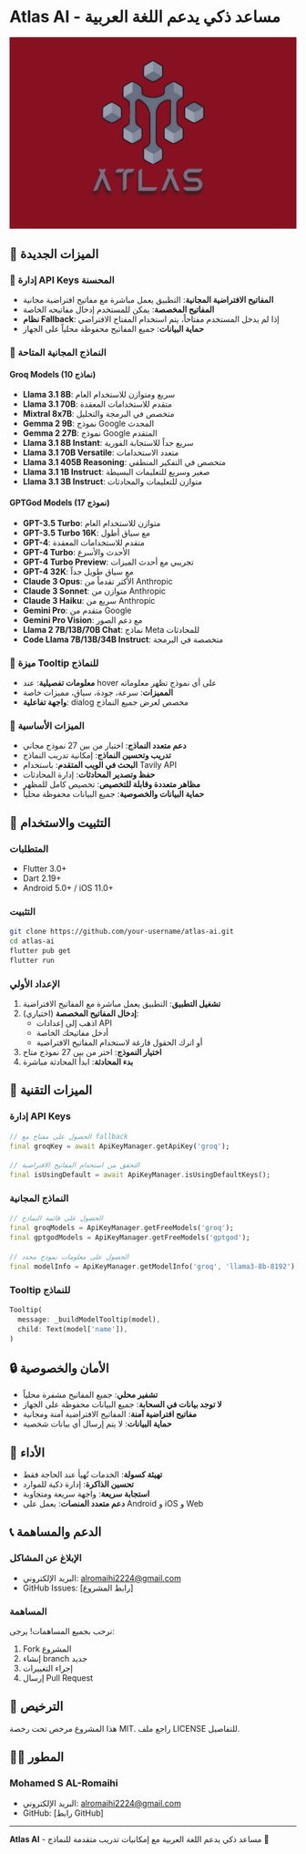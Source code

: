 # Atlas AI - مساعد ذكي يدعم اللغة العربية

![alt text](assets/icons/atlas2.png)

## 🚀 الميزات الجديدة

### 🔑 إدارة API Keys المحسنة

- **المفاتيح الافتراضية المجانية**: التطبيق يعمل مباشرة مع مفاتيح افتراضية مجانية
- **المفاتيح المخصصة**: يمكن للمستخدم إدخال مفاتيحه الخاصة
- **نظام Fallback**: إذا لم يدخل المستخدم مفتاحاً، يتم استخدام المفتاح الافتراضي
- **حماية البيانات**: جميع المفاتيح محفوظة محلياً على الجهاز

### 🤖 النماذج المجانية المتاحة

#### Groq Models (10 نماذج)

- **Llama 3.1 8B**: سريع ومتوازن للاستخدام العام
- **Llama 3.1 70B**: متقدم للاستخدامات المعقدة
- **Mixtral 8x7B**: متخصص في البرمجة والتحليل
- **Gemma 2 9B**: نموذج Google المحدث
- **Gemma 2 27B**: نموذج Google المتقدم
- **Llama 3.1 8B Instant**: سريع جداً للاستجابة الفورية
- **Llama 3.1 70B Versatile**: متعدد الاستخدامات
- **Llama 3.1 405B Reasoning**: متخصص في التفكير المنطقي
- **Llama 3.1 1B Instruct**: صغير وسريع للتعليمات البسيطة
- **Llama 3.1 3B Instruct**: متوازن للتعليمات والمحادثات

#### GPTGod Models (17 نموذج)

- **GPT-3.5 Turbo**: متوازن للاستخدام العام
- **GPT-3.5 Turbo 16K**: مع سياق أطول
- **GPT-4**: متقدم للاستخدامات المعقدة
- **GPT-4 Turbo**: الأحدث والأسرع
- **GPT-4 Turbo Preview**: تجريبي مع أحدث الميزات
- **GPT-4 32K**: مع سياق طويل جداً
- **Claude 3 Opus**: الأكثر تقدماً من Anthropic
- **Claude 3 Sonnet**: متوازن من Anthropic
- **Claude 3 Haiku**: سريع من Anthropic
- **Gemini Pro**: متقدم من Google
- **Gemini Pro Vision**: مع دعم الصور
- **Llama 2 7B/13B/70B Chat**: نماذج Meta للمحادثات
- **Code Llama 7B/13B/34B Instruct**: متخصصة في البرمجة

### 🎯 ميزة Tooltip للنماذج

- **معلومات تفصيلية**: عند hover على أي نموذج تظهر معلوماته
- **المميزات**: سرعة، جودة، سياق، مميزات خاصة
- **واجهة تفاعلية**: dialog مخصص لعرض جميع النماذج

### 🔧 الميزات الأساسية

- **دعم متعدد النماذج**: اختيار من بين 27 نموذج مجاني
- **تدريب وتحسين النماذج**: إمكانية تدريب النماذج
- **البحث في الويب المتقدم**: باستخدام Tavily API
- **حفظ وتصدير المحادثات**: إدارة المحادثات
- **مظاهر متعددة وقابلة للتخصيص**: تخصيص كامل للمظهر
- **حماية البيانات والخصوصية**: جميع البيانات محفوظة محلياً

## 📱 التثبيت والاستخدام

### المتطلبات

- Flutter 3.0+
- Dart 2.19+
- Android 5.0+ / iOS 11.0+

### التثبيت

```bash
git clone https://github.com/your-username/atlas-ai.git
cd atlas-ai
flutter pub get
flutter run
```

### الإعداد الأولي

1. **تشغيل التطبيق**: التطبيق يعمل مباشرة مع المفاتيح الافتراضية
2. **إدخال المفاتيح المخصصة** (اختياري):
   - اذهب إلى إعدادات API
   - أدخل مفاتيحك الخاصة
   - أو اترك الحقول فارغة لاستخدام المفاتيح الافتراضية
3. **اختيار النموذج**: اختر من بين 27 نموذج متاح
4. **بدء المحادثة**: ابدأ المحادثة مباشرة

## 🎨 الميزات التقنية

### إدارة API Keys

```dart
// الحصول على مفتاح مع fallback
final groqKey = await ApiKeyManager.getApiKey('groq');

// التحقق من استخدام المفاتيح الافتراضية
final isUsingDefault = await ApiKeyManager.isUsingDefaultKeys();
```

### النماذج المجانية

```dart
// الحصول على قائمة النماذج
final groqModels = ApiKeyManager.getFreeModels('groq');
final gptgodModels = ApiKeyManager.getFreeModels('gptgod');

// الحصول على معلومات نموذج محدد
final modelInfo = ApiKeyManager.getModelInfo('groq', 'llama3-8b-8192');
```

### Tooltip للنماذج

```dart
Tooltip(
  message: _buildModelTooltip(model),
  child: Text(model['name']),
)
```

## 🔒 الأمان والخصوصية

- **تشفير محلي**: جميع المفاتيح مشفرة محلياً
- **لا توجد بيانات في السحابة**: جميع البيانات محفوظة على الجهاز
- **مفاتيح افتراضية آمنة**: المفاتيح الافتراضية آمنة ومجانية
- **حماية البيانات**: لا يتم إرسال أي بيانات شخصية

## 🚀 الأداء

- **تهيئة كسولة**: الخدمات تُهيأ عند الحاجة فقط
- **تحسين الذاكرة**: إدارة ذكية للموارد
- **استجابة سريعة**: واجهة سريعة ومتجاوبة
- **دعم متعدد المنصات**: يعمل على Android و iOS و Web

## 📞 الدعم والمساهمة

### الإبلاغ عن المشاكل

- البريد الإلكتروني: <alromaihi2224@gmail.com>
- GitHub Issues: [رابط المشروع]

### المساهمة

نرحب بجميع المساهمات! يرجى:

1. Fork المشروع
2. إنشاء branch جديد
3. إجراء التغييرات
4. إرسال Pull Request

## 📄 الترخيص

هذا المشروع مرخص تحت رخصة MIT. راجع ملف LICENSE للتفاصيل.

## 👨‍💻 المطور

### Mohamed S AL-Romaihi

- البريد الإلكتروني: <alromaihi2224@gmail.com>
- GitHub: [رابط GitHub]

---

**Atlas AI** - مساعد ذكي يدعم اللغة العربية مع إمكانيات تدريب متقدمة للنماذج 🚀
